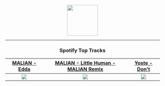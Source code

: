 <p align="center">
  <a href="https://www.tobiasmichael.de">
    <img src="https://tobiasmichael.de/assets/logo.gif" width="100" height="100"/>
  </a>
</p>

---

<h3 align="center">Spotify Top Tracks</h3>

[MALIAN - Edda](https://open.spotify.com/track/6lwT3rAbt3URHwxDwdN8sn)|[MALIAN - Little Human - MALIAN Remix](https://open.spotify.com/track/0y6L1OiwEGR4Fs3lOLTwqa)|[Yoste - Don't](https://open.spotify.com/track/6dH3TxJJ3lkdHvoqq8GN5o)
:---:|:----:|:----:
<img src="https://i.scdn.co/image/ab67616d00001e02856cf59553e0b5bb7a52acb9"/>|<img src="https://i.scdn.co/image/ab67616d00001e0208bf0a32b9d646ce90f22169"/>|<img src="https://i.scdn.co/image/ab67616d00001e0260e88faf89186dff4b6576ec"/>